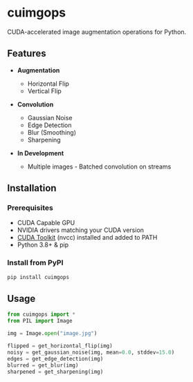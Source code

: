 # cuimgops

CUDA-accelerated image augmentation operations for Python.

## Features
- **Augmentation**
  - Horizontal Flip
  - Vertical Flip

- **Convolution**
  - Gaussian Noise
  - Edge Detection
  - Blur (Smoothing)
  - Sharpening
  
- **In Development**
    - Multiple images - Batched convolution on streams

## Installation

### Prerequisites
- CUDA Capable GPU
- NVIDIA drivers matching your CUDA version  
- [CUDA Toolkit](https://developer.nvidia.com/cuda-downloads)  (nvcc) installed and added to PATH  
- Python 3.8+ & pip

### Install from PyPI
```bash
pip install cuimgops
```
## Usage

```python
from cuimgops import *
from PIL import Image

img = Image.open("image.jpg")

flipped = get_horizontal_flip(img)
noisy = get_gaussian_noise(img, mean=0.0, stddev=15.0)
edges = get_edge_detection(img)
blurred = get_blur(img)
sharpened = get_sharpening(img)
```
